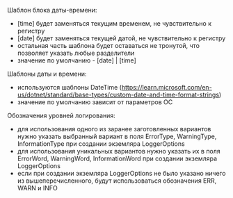 Шаблон блока даты-времени:
- [time] будет заменяться текущим временем, не чувствительно к регистру
- [date] будет заменяться текущей датой, не чувствительно к регистру
- остальная часть шаблона будет оставаться не тронутой, что позволяет указать любые разделители
- значение по умолчанию - [date] | [time]

Шаблоны даты и времени: 
- используются шаблоны DateTime (https://learn.microsoft.com/en-us/dotnet/standard/base-types/custom-date-and-time-format-strings)
- значение по умолчанию зависит от параметров ОС

Обозначения уровней логирования:
- для использования одного из заранее заготовленных вариантов нужно указать выбранный вариант в поля ErrorType, WarningType, InformationType при создании экземляра LoggerOptions
- для использования уникальных вариантов нужно указать их в поля ErrorWord, WarningWord, InformationWord при создании экземляра LoggerOptions
- если при создании экземляра LoggerOptions не было указано ничего из вышеперечисленного, будут использоваться обозначения ERR, WARN и INFO

